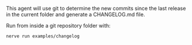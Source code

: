 This agent will use git to determine the new commits since the last release in the current folder and generate a CHANGELOG.md file.


Run from inside a git repository folder with:

```bash
nerve run examples/changelog
```